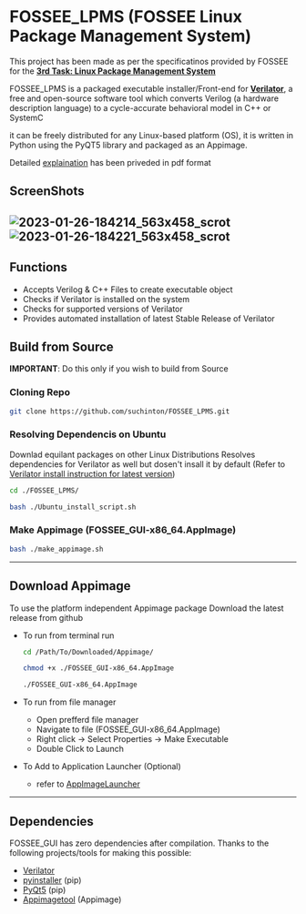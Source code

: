 # FOSSEE_LPMS (FOSSEE Linux Package Management System)

This project has been made as per the specificatinos provided by FOSSEE for the **[3rd Task: Linux Package Management System](https://fossee.in/semester-internship/2023)**

FOSSEE_LPMS is a packaged executable installer/Front-end for **[Verilator](https://verilator.org/guide/latest/overview.html)**, a free and open-source software tool which converts Verilog (a hardware description language) to a cycle-accurate behavioral model in C++ or SystemC

it can be freely distributed for any Linux-based platform (OS), it is written in Python using the PyQT5 library and packaged as an Appimage.

Detailed [explaination](https://github.com/suchinton/FOSSEE_LPMS/blob/main/FOSSEE_Task3_Explaination.pdf) has been priveded in pdf format

## ScreenShots
![2023-01-26-184214_563x458_scrot](https://user-images.githubusercontent.com/75079303/214845665-3f921d26-6f24-4566-a4cc-a98833958ce5.png) ![2023-01-26-184221_563x458_scrot](https://user-images.githubusercontent.com/75079303/214845682-0704f3e7-5ef7-4668-b313-44971b83e5f0.png)
---
## Functions
- Accepts Verilog & C++ Files to create executable object
- Checks if Verilator is installed on the system 
- Checks for supported versions of Verilator
- Provides automated installation of latest Stable Release of Verilator 

## Build from Source

**IMPORTANT**: Do this only if you wish to build from Source

### Cloning Repo

```bash
git clone https://github.com/suchinton/FOSSEE_LPMS.git
```

### Resolving Dependencis on Ubuntu 

Downlad equilant packages on other Linux Distributions
Resolves dependencies for Verilator as well but dosen't insall it by default
(Refer to [Verilator install instruction for latest version](https://verilator.org/guide/latest/install.html#package-manager-quick-install))

```bash
cd ./FOSSEE_LPMS/

bash ./Ubuntu_install_script.sh
```

### Make Appimage (FOSSEE_GUI-x86_64.AppImage)

```bash
bash ./make_appimage.sh
```
---

## Download Appimage

To use the platform independent Appimage package
Download the latest release from github

- To run from terminal run 
  ```bash
  cd /Path/To/Downloaded/Appimage/
  
  chmod +x ./FOSSEE_GUI-x86_64.AppImage
  
  ./FOSSEE_GUI-x86_64.AppImage
  ```
- To run from file manager
  - Open prefferd file manager
  - Navigate to file (FOSSEE_GUI-x86_64.AppImage)
  - Right click -> Select Properties -> Make Executable
  - Double Click to Launch
   
- To Add to Application Launcher (Optional)
  - refer to [AppImageLauncher](https://github.com/TheAssassin/AppImageLauncher)
 
---

## Dependencies

FOSSEE_GUI has zero dependencies after compilation. Thanks to the following projects/tools for making this possible:

- [Verilator](https://verilator.org/guide/latest/overview.html)
- [pyinstaller](https://pyinstaller.org/en/stable/installation.html) (pip)
- [PyQt5](https://pypi.org/project/PyQt5/) (pip)
- [Appimagetool](https://appimage.github.io/appimagetool/) (Appimage)

